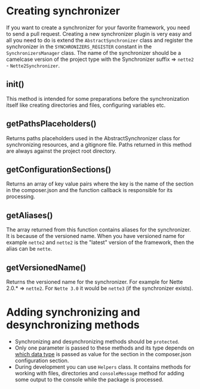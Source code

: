 # Creating synchronizer
If you want to create a synchronizer for your favorite framework, you need to send a pull request.
Creating a new synchronizer plugin is very easy and all you need to do is
extend the `AbstractSynchronizer` class and register the synchronizer in the
`SYNCHRONIZERS_REGISTER` constant in the `SynchronizersManager` class.
The name of the synchronizer should be a camelcase version of the project type with the Synchronizer suffix => `nette2` - `Nette2Synchronizer`.

## init()
This method is intended for some preparations before the synchronization itself like
creating directories and files, configuring variables etc.

## getPathsPlaceholders()
Returns paths placeholders used in the AbstractSynchronizer class for synchronizing resources,
and a gitignore file. Paths returned in this method are always against the project root directory.

## getConfigurationSections()
Returns an array of key value pairs where the key is the name of the section in the composer.json and
the function callback is responsible for its processing.

## getAliases()
The array returned from this function contains aliases for the synchronizer. It is because of the versioned name.
When you have versioned name for example `nette2` and `nette2` is the "latest" version of the framework, then the alias can be `nette`.

## getVersionedName()
Returns the versioned name for the synchronizer. For example for Nette 2.0.* => `nette2`. For `Nette 3.0` it would be `nette3` (if the synchronizer exists).

# Adding synchronizing and desynchronizing methods
- Synchronizing and desynchronizing methods should be `protected`.
- Only one parameter is passed to these methods and its type depends on [which data type](https://www.w3schools.com/js/js_json_datatypes.asp)
is passed as value for the section in the composer.json configuration section.
- During development you can use `Helpers` class. It contains methods for working with
files, directories and `consoleMessage` method for adding some output to the console while
the package is processed.

